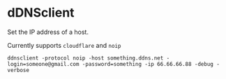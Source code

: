 # dDNSclient

Set the IP address of a host.

Currently supports `cloudflare` and `noip`

```
ddnsclient -protocol noip -host something.ddns.net -login=someone@gmail.com -password=something -ip 66.66.66.88 -debug -verbose
```
